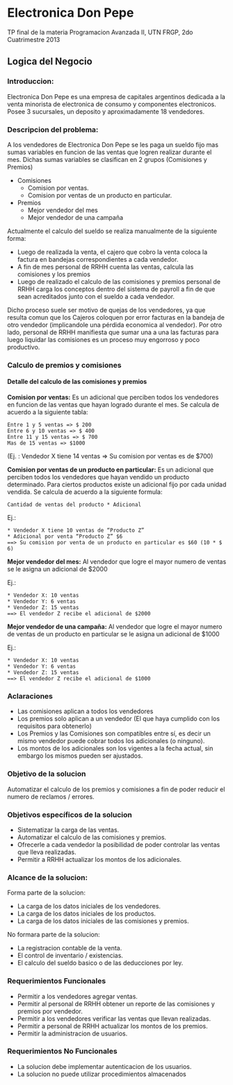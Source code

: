 # Electronica Don Pepe

TP final de la materia Programacion Avanzada II, UTN FRGP, 2do Cuatrimestre 2013

## Logica del Negocio
### Introduccion:
Electronica Don Pepe es una empresa de capitales argentinos dedicada a la venta minorista de electronica de consumo y componentes electronicos. Posee 3 sucursales, un deposito y aproximadamente 18 vendedores.

### Descripcion del problema:
A los vendedores de Electronica Don Pepe se les paga un sueldo fijo mas sumas
variables en funcion de las ventas que logren realizar durante el mes. Dichas sumas variables se clasifican en 2 grupos (Comisiones y Premios)
* Comisiones
    * Comision por ventas.
    * Comision por ventas de un producto en particular.
* Premios
    * Mejor vendedor del mes
    * Mejor vendedor de una campaña

Actualmente el calculo del sueldo se realiza manualmente de la siguiente forma:
* Luego de realizada la venta, el cajero que cobro la venta coloca la factura en bandejas correspondientes a cada vendedor.
* A fin de mes personal de RRHH cuenta las ventas, calcula las comisiones y los premios
* Luego de realizado el calculo de las comisiones y premios personal de RRHH carga los
conceptos dentro del sistema de payroll a fin de que sean acreditados junto con el sueldo a cada vendedor.


Dicho proceso suele ser motivo de quejas de los vendedores, ya que resulta comun que los Cajeros coloquen por error facturas en la bandeja de otro vendedor (implicandole una pérdida economica al vendedor). Por otro lado, personal de RRHH manifiesta que sumar una a una las facturas para luego liquidar las comisiones es un proceso
muy engorroso y poco productivo.

### Calculo de premios y comisiones
#### Detalle del calculo de las comisiones y premios

**Comision por ventas:** Es un adicional que perciben todos los vendedores en funcion de las ventas que hayan logrado durante el mes. Se calcula de acuerdo a la siguiente tabla:

    Entre 1 y 5 ventas => $ 200
    Entre 6 y 10 ventas => $ 400
    Entre 11 y 15 ventas => $ 700
    Mas de 15 ventas => $1000
    
(Ej. : Vendedor X tiene 14 ventas  => Su comision por ventas es de $700)

**Comision por ventas de un producto en particular:** Es un adicional que perciben todos los vendedores que hayan vendido un producto determinado. Para ciertos productos existe un adicional fijo por cada unidad vendida. Se calcula de acuerdo a la siguiente formula:

    Cantidad de ventas del producto * Adicional

Ej.: 

    * Vendedor X tiene 10 ventas de “Producto Z”
    * Adicional por venta “Producto Z” $6
    ==> Su comision por venta de un producto en particular es $60 (10 * $ 6)

**Mejor vendedor del mes:** Al vendedor que logre el mayor numero de ventas se le asigna un adicional de $2000

Ej.:
     
    * Vendedor X: 10 ventas
    * Vendedor Y: 6 ventas
    * Vendedor Z: 15 ventas 
    ==> El vendedor Z recibe el adicional de $2000

**Mejor vendedor de una campaña:** Al vendedor que logre el mayor numero de ventas de un producto en particular se le asigna un adicional de $1000

Ej.: 

    * Vendedor X: 10 ventas
    * Vendedor Y: 6 ventas
    * Vendedor Z: 15 ventas 
    ==> El vendedor Z recibe el adicional de $1000

### Aclaraciones
* Las comisiones aplican a todos los vendedores
* Los premios solo aplican a un vendedor (El que haya cumplido con los requisitos para obtenerlo)
* Los Premios y las Comisiones son compatibles entre sí, es decir un mismo vendedor 
puede cobrar todos los adicionales (o ninguno).
* Los montos de los adicionales son los vigentes a la fecha actual, sin embargo los mismos pueden ser ajustados.

### Objetivo de la solucion
Automatizar el calculo de los premios y comisiones a fin de poder reducir el numero de reclamos / errores.

### Objetivos específicos de la solucion
* Sistematizar la carga de las ventas.
* Automatizar el calculo de las comisiones y premios. 
* Ofrecerle a cada vendedor la posibilidad de poder controlar las ventas que lleva 
realizadas.
* Permitir a RRHH actualizar los montos de los adicionales.

### Alcance de la solucion:
Forma parte de la solucion:
* La carga de los datos iniciales de los vendedores.
* La carga de los datos iniciales de los productos.
* La carga de los datos iniciales de las comisiones y premios.

No formara parte de la solucion:
* La registracion contable de la venta.
* El control de inventario / existencias.
* El calculo del sueldo basico o de las deducciones por ley.

### Requerimientos Funcionales
* Permitir a los vendedores agregar ventas.
* Permitir al personal de RRHH obtener un reporte de las comisiones y premios por 
vendedor.
* Permitir a los vendedores verificar las ventas que llevan realizadas.
* Permitir a personal de RRHH actualizar los montos de los premios.
* Permitir la administracion de usuarios.

### Requerimientos No Funcionales
* La solucion debe implementar autenticacion de los usuarios.
* La solucion no puede utilizar procedimientos almacenados

